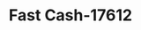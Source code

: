 ---
f_zip-code: 37620
f_state-code: TN
title: Fast Cash-17612
f_phone: 423-989-7899
f_city-only: Bristol
f_address: 2516 Volunteer Parkway Bristol
f_location-unique-id: '17612'
slug: fast-cash-17612
updated-on: '2024-05-30T13:46:58.046Z'
created-on: '2024-05-30T13:36:59.803Z'
published-on: '2024-05-30T13:54:32.469Z'
f_city-state: cms/city/bristol-tn.md
f_company: cms/company/fast-cash.md
f_state: cms/state/tennessee.md
layout: '[payday-loan].html'
tags: payday-loan
---